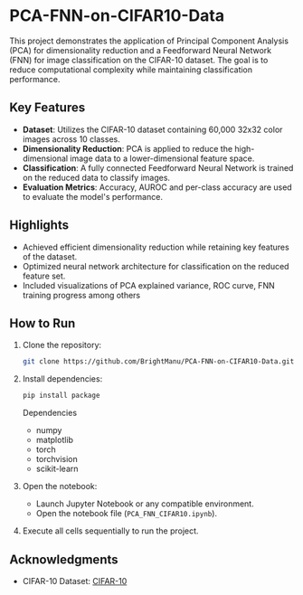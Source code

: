 # PCA-FNN-on-CIFAR10-Data
This project demonstrates the application of Principal Component Analysis (PCA) for dimensionality reduction and a Feedforward Neural Network (FNN) for image classification on the CIFAR-10 dataset. The goal is to reduce computational complexity while maintaining classification performance.

## Key Features
- **Dataset**: Utilizes the CIFAR-10 dataset containing 60,000 32x32 color images across 10 classes.
- **Dimensionality Reduction**: PCA is applied to reduce the high-dimensional image data to a lower-dimensional feature space.
- **Classification**: A fully connected Feedforward Neural Network is trained on the reduced data to classify images.
- **Evaluation Metrics**: Accuracy, AUROC and per-class accuracy are used to evaluate the model's performance.

## Highlights
- Achieved efficient dimensionality reduction while retaining key features of the dataset.
- Optimized neural network architecture for classification on the reduced feature set.
- Included visualizations of PCA explained variance, ROC curve, FNN training progress among others

## How to Run
1. Clone the repository:
   ```bash
   git clone https://github.com/BrightManu/PCA-FNN-on-CIFAR10-Data.git
   ```
2. Install dependencies:
   ```bash
   pip install package
   ```
   Dependencies
   - numpy
   - matplotlib
   - torch
   - torchvision
   - scikit-learn
  
4. Open the notebook:
   - Launch Jupyter Notebook or any compatible environment.
   - Open the notebook file (`PCA_FNN_CIFAR10.ipynb`).

5. Execute all cells sequentially to run the project.

## Acknowledgments
- CIFAR-10 Dataset: [CIFAR-10](https://www.cs.toronto.edu/~kriz/cifar.html)
